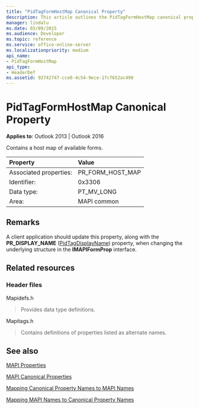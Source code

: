 ```yaml
---
title: "PidTagFormHostMap Canonical Property"
description: This article outlines the PidTagFormHostMap canonical property, which contains a host map of available forms. 
manager: lindalu
ms.date: 03/09/2015
ms.audience: Developer
ms.topic: reference
ms.service: office-online-server
ms.localizationpriority: medium
api_name:
- PidTagFormHostMap
api_type:
- HeaderDef
ms.assetid: 92742747-cce0-4c54-9ece-1fcf652ac498
---
```


# PidTagFormHostMap Canonical Property

  
  
**Applies to**: Outlook 2013 | Outlook 2016 
  
Contains a host map of available forms. 
  
|Property |Value |
|:-----|:-----|
|Associated properties:  <br/> |PR_FORM_HOST_MAP  <br/> |
|Identifier:  <br/> |0x3306  <br/> |
|Data type:  <br/> |PT_MV_LONG  <br/> |
|Area:  <br/> |MAPI common  <br/> |
   
## Remarks

A client application should update this property, along with the **PR_DISPLAY_NAME** ([PidTagDisplayName](pidtagdisplayname-canonical-property.md)) property, when changing the underlying structure in the **IMAPIFormProp** interface. 
  
## Related resources

### Header files

Mapidefs.h
  
> Provides data type definitions.
    
Mapitags.h
  
> Contains definitions of properties listed as alternate names.
    
## See also



[MAPI Properties](mapi-properties.md)
  
[MAPI Canonical Properties](mapi-canonical-properties.md)
  
[Mapping Canonical Property Names to MAPI Names](mapping-canonical-property-names-to-mapi-names.md)
  
[Mapping MAPI Names to Canonical Property Names](mapping-mapi-names-to-canonical-property-names.md)

